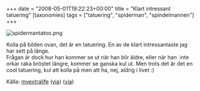 +++
date = "2008-05-01T19:22:23+00:00"
title = "Klart intressant tatuering"
[taxonomies]
tags = ["tatuering", "spiderman", "spindelmannen"]
+++

![spidermantatoo.png][1]

Kolla på bilden ovan, det är en tatuering. En av de klart intressantaste jag har sett på länge.  
Frågan är dock hur han kommer se ut när han blir äldre, eller när han  inte orkar raka bröstet längre, kommer se ganska kul ut. Men trots det är det en cool tatuering, kul att kolla på men att ha, nej, aldrig i livet :) 

Källa: [myextralife][2] ([via][3]) ([via][4])[  
][2]



<small></small>

 [1]: /images/2008/05/spidermantatoo.png
 [2]: http://www.myextralife.com/?p=8239
 [3]: http://www.geekologie.com/2008/04/wicked_spider_man_tattoo_lacks.php
 [4]: http://www.emptees.com/posts/1730-craziest-tatoo-i-ve-seen
